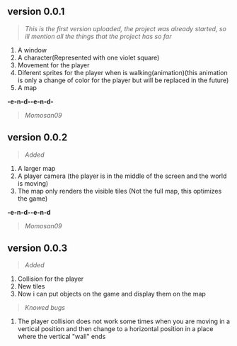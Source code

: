 ## **version 0.0.1**

>*This is the first version uploaded, the project was already started, so ill mention all the things that the project has so far*

1. A window
2. A character(Represented with one violet square)
3. Movement for the player
4. Diferent sprites for the player when is walking(animation)(this animation is only a change of color for the player but will be replaced in the future)
5. A map

**-e-n-d--e-n-d-**
>*Momosan09*

## **version 0.0.2**

>*Added*
1. A larger map
2. A player camera (the player is in the middle of the screen and the world is moving)
3. The map only renders the visible tiles (Not the full map, this optimizes the game)

**-e-n-d--e-n-d**
>*Momosan09*

## **version 0.0.3**

>*Added*

1. Collision for the player
2. New tiles
2. Now i can put objects on the game and display them on the map
>*Knowed bugs*

1. The player collision does not work some times when you are moving in a vertical position and then change to a horizontal position in a place where the vertical "wall" ends